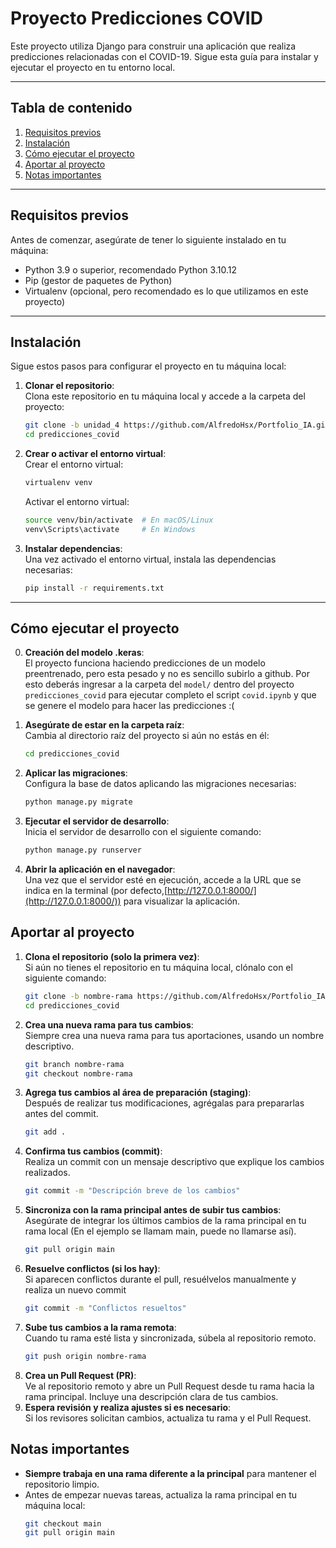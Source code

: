 # Proyecto Predicciones COVID

Este proyecto utiliza Django para construir una aplicación que realiza predicciones relacionadas con el COVID-19. Sigue esta guía para instalar y ejecutar el proyecto en tu entorno local.

---

## Tabla de contenido

1. [Requisitos previos](#requisitos-previos)  
2. [Instalación](#instalación)  
3. [Cómo ejecutar el proyecto](#cómo-ejecutar-el-proyecto)  
4. [Aportar al proyecto](#sincronización-del-repositorio) 
5. [Notas importantes](#Notas-importantes) 

---

## Requisitos previos

Antes de comenzar, asegúrate de tener lo siguiente instalado en tu máquina:

- Python 3.9 o superior, recomendado Python 3.10.12  
- Pip (gestor de paquetes de Python)  
- Virtualenv (opcional, pero recomendado es lo que utilizamos en este proyecto)

---

## Instalación

Sigue estos pasos para configurar el proyecto en tu máquina local:

1. **Clonar el repositorio**:  
   Clona este repositorio en tu máquina local y accede a la carpeta del proyecto:  
   ```bash
   git clone -b unidad_4 https://github.com/AlfredoHsx/Portfolio_IA.git
   cd predicciones_covid

2. **Crear o activar el entorno virtual**:  
    Crear el entorno virtual:
    ```bash
    virtualenv venv
    ```
    Activar el entorno virtual:
    ```bash
    source venv/bin/activate  # En macOS/Linux
    venv\Scripts\activate     # En Windows
    ```
3. **Instalar dependencias**:  
    Una vez activado el entorno virtual, instala las dependencias necesarias:
    ```bash
    pip install -r requirements.txt
    ```
---

## Cómo ejecutar el proyecto

0. **Creación del modelo .keras**:  
   El proyecto funciona haciendo predicciones de un modelo preentrenado, pero esta pesado y no es sencillo subirlo a github. Por esto deberás ingresar a la carpeta del `model/` dentro del proyecto `predicciones_covid` para ejecutar completo el script `covid.ipynb` y que se genere el modelo para hacer las predicciones :(

1. **Asegúrate de estar en la carpeta raíz**:  
   Cambia al directorio raíz del proyecto si aún no estás en él:  
   ```bash
   cd predicciones_covid

2. **Aplicar las migraciones**:  
   Configura la base de datos aplicando las migraciones necesarias:
   ```bash
   python manage.py migrate
   
3. **Ejecutar el servidor de desarrollo**:  
    Inicia el servidor de desarrollo con el siguiente comando:
   ```bash
   python manage.py runserver
   
3. **Abrir la aplicación en el navegador**:  
    Una vez que el servidor esté en ejecución, accede a la URL que se indica en la terminal (por      defecto,[http://127.0.0.1:8000/](http://127.0.0.1:8000/)) para visualizar la aplicación.

   
## Aportar al proyecto
1. **Clona el repositorio (solo la primera vez)**:  
   Si aún no tienes el repositorio en tu máquina local, clónalo con el siguiente comando:  
   ```bash
   git clone -b nombre-rama https://github.com/AlfredoHsx/Portfolio_IA.git
   cd predicciones_covid
   
2. **Crea una nueva rama para tus cambios**:    
    Siempre crea una nueva rama para tus aportaciones, usando un nombre descriptivo.
    ```bash
    git branch nombre-rama
    git checkout nombre-rama 

3. **Agrega tus cambios al área de preparación (staging)**:     
    Después de realizar tus modificaciones, agrégalas para prepararlas antes del commit.
    ```bash
    git add . 
    
4. **Confirma tus cambios (commit)**:   
    Realiza un commit con un mensaje descriptivo que explique los cambios realizados.
   ```bash
   git commit -m "Descripción breve de los cambios"
   
5. **Sincroniza con la rama principal antes de subir tus cambios**:     
    Asegúrate de integrar los últimos cambios de la rama principal en tu rama local (En el ejemplo se llamam main, puede no llamarse así).
    ```bash
    git pull origin main
    
6. **Resuelve conflictos (si los hay)**:    
    Si aparecen conflictos durante el pull, resuélvelos manualmente y realiza un nuevo commit
    ```bash
    git commit -m "Conflictos resueltos"

7. **Sube tus cambios a la rama remota**:   
    Cuando tu rama esté lista y sincronizada, súbela al repositorio remoto.
    ```bash
    git push origin nombre-rama
    
8. **Crea un Pull Request (PR)**:     
    Ve al repositorio remoto y abre un Pull Request desde tu rama hacia la rama principal. Incluye una     descripción clara de tus cambios.
9. **Espera revisión y realiza ajustes si es necesario**:    
    Si los revisores solicitan cambios, actualiza tu rama y el Pull Request.
   
## Notas importantes
- **Siempre trabaja en una rama diferente a la principal** para mantener el repositorio limpio.  
- Antes de empezar nuevas tareas, actualiza la rama principal en tu máquina local:  
  ```bash
  git checkout main
  git pull origin main
